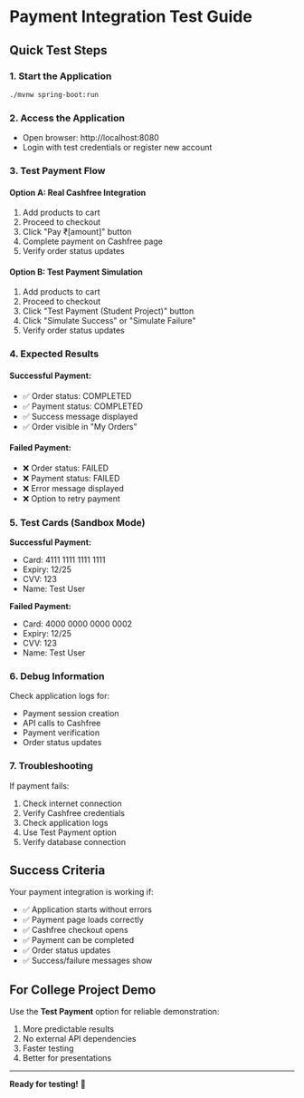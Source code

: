 # Payment Integration Test Guide

## Quick Test Steps

### 1. Start the Application
```bash
./mvnw spring-boot:run
```

### 2. Access the Application
- Open browser: http://localhost:8080
- Login with test credentials or register new account

### 3. Test Payment Flow

#### Option A: Real Cashfree Integration
1. Add products to cart
2. Proceed to checkout
3. Click "Pay ₹[amount]" button
4. Complete payment on Cashfree page
5. Verify order status updates

#### Option B: Test Payment Simulation
1. Add products to cart
2. Proceed to checkout
3. Click "Test Payment (Student Project)" button
4. Click "Simulate Success" or "Simulate Failure"
5. Verify order status updates

### 4. Expected Results

#### Successful Payment:
- ✅ Order status: COMPLETED
- ✅ Payment status: COMPLETED
- ✅ Success message displayed
- ✅ Order visible in "My Orders"

#### Failed Payment:
- ❌ Order status: FAILED
- ❌ Payment status: FAILED
- ❌ Error message displayed
- ❌ Option to retry payment

### 5. Test Cards (Sandbox Mode)

**Successful Payment:**
- Card: 4111 1111 1111 1111
- Expiry: 12/25
- CVV: 123
- Name: Test User

**Failed Payment:**
- Card: 4000 0000 0000 0002
- Expiry: 12/25
- CVV: 123
- Name: Test User

### 6. Debug Information

Check application logs for:
- Payment session creation
- API calls to Cashfree
- Payment verification
- Order status updates

### 7. Troubleshooting

If payment fails:
1. Check internet connection
2. Verify Cashfree credentials
3. Check application logs
4. Use Test Payment option
5. Verify database connection

## Success Criteria

Your payment integration is working if:
- ✅ Application starts without errors
- ✅ Payment page loads correctly
- ✅ Cashfree checkout opens
- ✅ Payment can be completed
- ✅ Order status updates
- ✅ Success/failure messages show

## For College Project Demo

Use the **Test Payment** option for reliable demonstration:
1. More predictable results
2. No external API dependencies
3. Faster testing
4. Better for presentations

---

**Ready for testing!** 🚀
